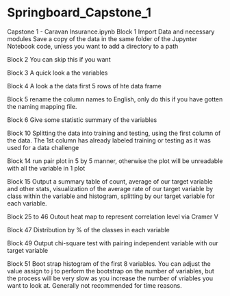 # Springboard_Capstone_1
Capstone 1 - Caravan Insurance.ipynb
Block 1
  Import Data and necessary modules
  Save a copy of the data in the same folder of the Jupynter Notebook code, unless you want to add a directory to a path

Block 2
  You can skip this if you want
  
Block 3
  A quick look a the variables
  
Block 4
  A look a the data first 5 rows of hte data frame
  
Block 5
  rename the column names to English, only do this if you have gotten the naming mapping file.

Block 6
  Give some statistic summary of the variables

Block 10
  Splitting the data into training and testing, using the first column of the data. The 1st column has already labeled training or testing as it was used for a data challenge
  
Block 14 
  run pair plot in 5 by 5 manner, otherwise the plot will be unreadable with all the variable in 1 plot

Block 15
  Output a summary table of count, average of our target variable and other stats, visualization of the average rate of our target variable by class within the variable and histogram, splitting by our target variable for each variable.
  
Block 25 to 46
  Outout heat map to represent correlation level via Cramer V
  
Block 47
  Distribution by % of the classes in each variable
  
Block 49
  Output chi-square test with pairing independent variable with our target variable
  
Block 51
   Boot strap histogram of the first 8 variables. You can adjust the value assign to j to perform the bootstrap on the number of variables, but the process will be very slow as you increase the number of vriables you want to look at. Generally not recommended for time reasons.
